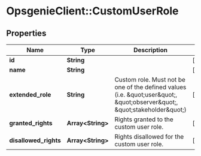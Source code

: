 # OpsgenieClient::CustomUserRole

## Properties
Name | Type | Description | Notes
------------ | ------------- | ------------- | -------------
**id** | **String** |  | [optional] 
**name** | **String** |  | [optional] 
**extended_role** | **String** | Custom role. Must not be one of the defined values (i.e. \&quot;user\&quot;, \&quot;observer\&quot;, \&quot;stakeholder\&quot;) | [optional] 
**granted_rights** | **Array&lt;String&gt;** | Rights granted to the custom user role. | [optional] 
**disallowed_rights** | **Array&lt;String&gt;** | Rights disallowed for the custom user role. | [optional] 


